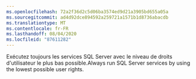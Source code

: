 ```yaml
---
ms.openlocfilehash: 72a2f36d2c5d06ba3574ed9d21a3905bd655a05a
ms.sourcegitcommit: ad4d92dce894592a259721a1571b1d8736abacdb
ms.translationtype: MT
ms.contentlocale: fr-FR
ms.lasthandoff: 08/04/2020
ms.locfileid: "87611282"
---
```

<span data-ttu-id="3442f-101">Exécutez toujours les services SQL Server avec le niveau de droits d'utilisateur le plus bas possible.</span><span class="sxs-lookup"><span data-stu-id="3442f-101">Always run SQL Server services by using the lowest possible user rights.</span></span>
